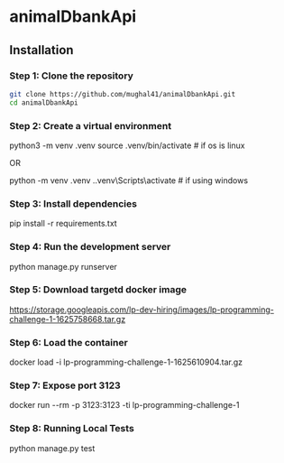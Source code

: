 # animalDbankApi

## Installation

### Step 1: Clone the repository

```bash
git clone https://github.com/mughal41/animalDbankApi.git
cd animalDbankApi
````
### Step 2: Create a virtual environment

python3 -m venv .venv
source .venv/bin/activate # if os is linux

OR

python -m venv .venv
.\.venv\Scripts\activate # if using windows


### Step 3: Install dependencies
pip install -r requirements.txt

### Step 4: Run the development server
python manage.py runserver

### Step 5: Download targetd docker image
https://storage.googleapis.com/lp-dev-hiring/images/lp-programming-challenge-1-1625758668.tar.gz

### Step 6: Load the container
docker load -i lp-programming-challenge-1-1625610904.tar.gz

### Step 7: Expose port 3123
docker run --rm -p 3123:3123 -ti lp-programming-challenge-1

### Step 8: Running Local Tests
python manage.py test
